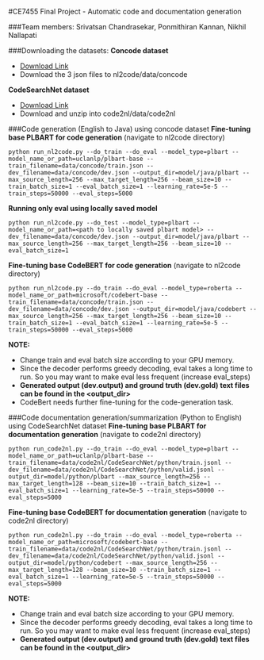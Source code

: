 #CE7455 Final Project - Automatic code and documentation generation

###Team members: Srivatsan Chandrasekar, Ponmithiran Kannan, Nikhil Nallapati

###Downloading the datasets:
**Concode dataset**


* [Download Link](https://github.com/microsoft/CodeXGLUE/tree/main/Text-Code/text-to-code/dataset/concode)
* Download the 3 json files to nl2code/data/concode

**CodeSearchNet dataset**

* [Download Link](https://drive.google.com/open?id=1rd2Tc6oUWBo7JouwexW3ksQ0PaOhUr6h)
* Download and unzip into code2nl/data/code2nl


###Code generation (English to Java) using concode dataset
**Fine-tuning base PLBART for code generation** (navigate to nl2code directory)
```commandline
python run_nl2code.py --do_train --do_eval --model_type=plbart --model_name_or_path=uclanlp/plbart-base --train_filename=data/concode/train.json --dev_filename=data/concode/dev.json --output_dir=model/java/plbart --max_source_length=256 --max_target_length=256 --beam_size=10 --train_batch_size=1 --eval_batch_size=1 --learning_rate=5e-5 --train_steps=50000 --eval_steps=5000
```

**Running only eval using locally saved model**
```commandline
python run_nl2code.py --do_test --model_type=plbart --model_name_or_path=<path to locally saved plbart model> --dev_filename=data/concode/dev.json --output_dir=model/java/plbart --max_source_length=256 --max_target_length=256 --beam_size=10 --eval_batch_size=1
```

**Fine-tuning base CodeBERT for code generation** (navigate to nl2code directory)
```commandline
python run_nl2code.py --do_train --do_eval --model_type=roberta --model_name_or_path=microsoft/codebert-base --train_filename=data/concode/train.json --dev_filename=data/concode/dev.json --output_dir=model/java/codebert --max_source_length=256 --max_target_length=256 --beam_size=10 --train_batch_size=1 --eval_batch_size=1 --learning_rate=5e-5 --train_steps=50000 --eval_steps=5000
```


**NOTE:**
* Change train and eval batch size according to your GPU memory. 
* Since the decoder performs greedy decoding, eval takes a long time to run. So you may want to make eval less frequent (increase eval_steps)
* **Generated output (dev.output) and ground truth (dev.gold) text files can be found in the <output_dir>**
* CodeBert needs further fine-tuning for the code-generation task.

###Code documentation generation/summarization (Python to English) using CodeSearchNet dataset
**Fine-tuning base PLBART for documentation generation** (navigate to code2nl directory)
```commandline
python run_code2nl.py --do_train --do_eval --model_type=plbart --model_name_or_path=uclanlp/plbart-base --train_filename=data/code2nl/CodeSearchNet/python/train.jsonl --dev_filename=data/code2nl/CodeSearchNet/python/valid.jsonl --output_dir=model/python/plbart --max_source_length=256 --max_target_length=128 --beam_size=10 --train_batch_size=1 --eval_batch_size=1 --learning_rate=5e-5 --train_steps=50000 --eval_steps=5000
```

**Fine-tuning base CodeBERT for documentation generation** (navigate to code2nl directory)
```commandline
python run_code2nl.py --do_train --do_eval --model_type=roberta --model_name_or_path=microsoft/codebert-base --train_filename=data/code2nl/CodeSearchNet/python/train.jsonl --dev_filename=data/code2nl/CodeSearchNet/python/valid.jsonl --output_dir=model/python/codebert --max_source_length=256 --max_target_length=128 --beam_size=10 --train_batch_size=1 --eval_batch_size=1 --learning_rate=5e-5 --train_steps=50000 --eval_steps=5000
```

**NOTE:**
* Change train and eval batch size according to your GPU memory. 
* Since the decoder performs greedy decoding, eval takes a long time to run. So you may want to make eval less frequent (increase eval_steps)
* **Generated output (dev.output) and ground truth (dev.gold) text files can be found in the <output_dir>**